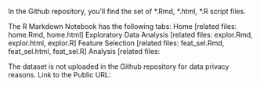 In the Github repository, you’ll find the set of *.Rmd, *.html, *.R script files. 

The R Markdown Notebook has the following tabs:
Home [related files: home.Rmd, home.html] 
Exploratory Data Analysis [related files: explor.Rmd, explor.html, explor.R] 
Feature Selection [related files: feat_sel.Rmd, feat_sel.html, feat_sel.R]
Analysis [related files: 

The dataset is not uploaded in the Github repository for data privacy reasons. 
Link to the Public URL: 

